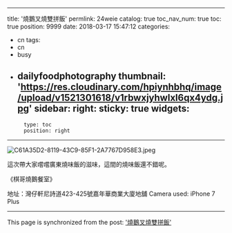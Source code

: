 
---
title: '燒鵝叉燒雙拼飯'
permlink: 24weie
catalog: true
toc_nav_num: true
toc: true
position: 9999
date: 2018-03-17 15:47:12
categories:
- cn
tags:
- cn
- busy
- dailyfoodphotography
thumbnail: 'https://res.cloudinary.com/hpiynhbhq/image/upload/v1521301618/v1rbwxjyhwlxl6qx4ydg.jpg'
sidebar:
    right:
        sticky: true
widgets:
    -
        type: toc
        position: right
---



![C61A35D2-8119-43C9-85F1-2A7767D958E3.jpeg](https://res.cloudinary.com/hpiynhbhq/image/upload/v1521301618/v1rbwxjyhwlxl6qx4ydg.jpg)

這次帶大家嚐嚐廣東燒味飯的滋味，這間的燒味飯還不錯呢。

《棋哥燒鵝餐室》

地址：灣仔軒尼詩道423-425號嘉年華商業大廈地舖
Camera used: iPhone 7 Plus

- - -

This page is synchronized from the post: ['燒鵝叉燒雙拼飯'](https://steemit.com/@htliao/24weie)

